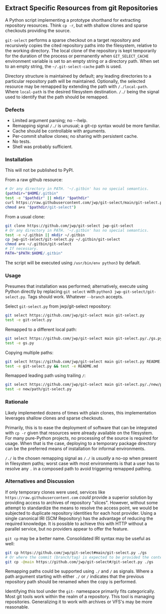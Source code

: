 ## Extract Specific Resources from git Repositories

A Python script implementing a prototype shorthand for extracting repository resources.
Think `cp -r`, but with shallow clones and sparse checkouts providing the source.

`git-select` performs a sparse checkout on a target repository and recursively copies the
cited repository paths into the filesystem, relative to the working directory.
The local clone of the repository is kept temporarily for the duration of the process
or permanently when `GIT_SELECT_CACHE` environment variable is set to an empty string or a directory
path. When set to an empty string, the `~/.git-select-cache` path is used.

Directory structure is maintained by default; any leading directories to a particular repository
path will be maintained. Optionally, the selected resource may be remapped by
extending the path with `/./local-path`. Where `local-path` is the desired filesystem destination.
`/./` being the signal used to identify that the path should be remapped.

### Defects

- Limited argument parsing; no --help.
- Remapping signal `/./` is unusual; a git-cp syntax would be more familiar.
- Cache should be controllable with arguments.
- Per-commit shallow clones; no sharing with persistent cache.
- No tests.
- Shell was probably sufficient.

### Installation

This will not be published to PyPI.

From a raw github resource:

```bash
# Or any directory in PATH. '~/.gitbin' has no special semantics.
(pathdir="$HOME/.gitbin"
test -e "$pathdir" || mkdir "$pathdir"
curl https://raw.githubusercontent.com/jwp/git-select/main/git-select.py >"$pathdir/git-select"
chmod a+x "$pathdir/git-select")
```

From a usual clone:

```bash
git clone https://github.com/jwp/git-select jwp-git-select
# Or any directory in PATH. '~/.gitbin' has no special semantics.
test -e ~/.gitbin || mkdir ~/.gitbin
cp jwp-git-select/git-select.py ~/.gitbin/git-select
chmod a+x ~/.gitbin/git-select
# If necessary.
PATH="$PATH:$HOME/.gitbin"
```

The script will be executed using `/usr/bin/env python3` by default.

### Usage

Presumes that installation was performed; alternatively, execute using Python
directly by replacing `git select` with `python3 jwp-git-select/git-select.py`.
Tags should work. Whatever `--branch` accepts.

Select `git-select.py` from jwp/git-select repository:

```bash
git select https://github.com/jwp/git-select main git-select.py
test -e git-select.py
```

Remapped to a different local path:

```bash
git select https://github.com/jwp/git-select main git-select.py/./gs.py
test -e gs.py
```

Copying multiple paths:

```bash
git select https://github.com/jwp/git-select main git-select.py README.md
test -e git-select.py && test -e README.md
```

Remapped leading path using trailing `/`:

```bash
git select https://github.com/jwp/git-select main git-select.py/./new/path/
test -e new/path/git-select.py
```

### Rationale

Likely implemented dozens of times with plain clones,
this implementation leverages shallow clones and sparse checkouts.

Primarily, this is to ease the deployment of software that can be integrated with `cp -r` given
that resources were already available on the filesystem. For many pure-Python projects, no
processing of the source is required for usage. When that is the case, deploying to a temporary
package directory can be the preferred means of installation for informal environments.

`/./` is the chosen remapping signal as `/./` is *usually* a no-op when present in filesystem
paths; worst case with most environments is that a user has to resolve any `.` in a composed
path to avoid triggering remapped pathing.

### Alternatives and Discussion

If only temporary clones were used,
services like `https://raw.githubusercontent.com` *could* provide a superior solution by providing
access to archives of repository "slices". However, without some attempt to standardize the means to
resolve the access point, we would be subjected to duplicate repository identities for each
host provider. Using a single canonical IRI (SCM Repository) has the advantage of reducing the
required knowledge. It is possible to achieve this with HTTP without a parallel service, but
no providers appear to offer the feature.

`git cp` may be a better name. Consolidated IRI syntax may be useful as well:

```bash
git cp https://github.com/jwp/git-select#main/git-select.py ./gs
# Or where the commit (branch/tag) is expected to be provided the context.
git cp -@main https://github.com/jwp/git-select#/git-select.py ./gs
```

Remapping paths could be supported using `./` and `/` as signals. Where a path argument starting
with either `./` or `/` indicates that the previous repository path should be renamed when
the copy is performed.

Identifying this tool under the `git-` namespace primarily fits categorically. Most git tools
work within the realm of a repository. This tool is managing repositories. Generalizing it to
work with archives or VFS's may be more reasonable.
